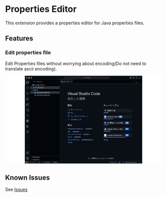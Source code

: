 # Properties Editor

This extension provides a properties editor for Java properties files.

## Features

### Edit properties file

Edit Properties files without worrying about encoding(Do not need to translate ascii encoding).

![Edit properties file](images/feature_save_file.gif)

## Known Issues

See [Issues](https://github.com/kuju63/properties-editor/issues)

